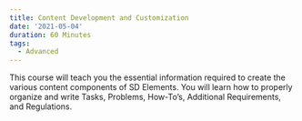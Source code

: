 ```yaml
---
title: Content Development and Customization
date: '2021-05-04'
duration: 60 Minutes
tags:
  - Advanced
---
```

This course will teach you the essential information required to create the various content components of SD Elements. You will learn how to properly organize and write Tasks, Problems, How-To’s, Additional Requirements, and Regulations. 
